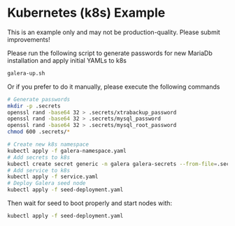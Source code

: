 Kubernetes (k8s) Example
============

This is an example only and may not be production-quality. Please submit improvements!

Please run the following script to generate passwords for new MariaDb installation and apply initial YAMLs to k8s
```sh
galera-up.sh
```
Or if you prefer to do it manually, please execute the following commands

```sh
# Generate passwords
mkdir -p .secrets
openssl rand -base64 32 > .secrets/xtrabackup_password
openssl rand -base64 32 > .secrets/mysql_password
openssl rand -base64 32 > .secrets/mysql_root_password
chmod 600 .secrets/*

# Create new k8s namespace
kubectl apply -f galera-namespace.yaml
# Add secrets to k8s
kubectl create secret generic -n galera galera-secrets --from-file=.secrets/xtrabackup_password --from-file=.secrets/mysql_password --from-file=.secrets/mysql_root_password
# Add service to k8s
kubectl apply -f service.yaml
# Deploy Galera seed node
kubectl apply -f seed-deployment.yaml
```

Then wait for seed to boot properly and start nodes with:
```sh
kubectl apply -f seed-deployment.yaml
```

